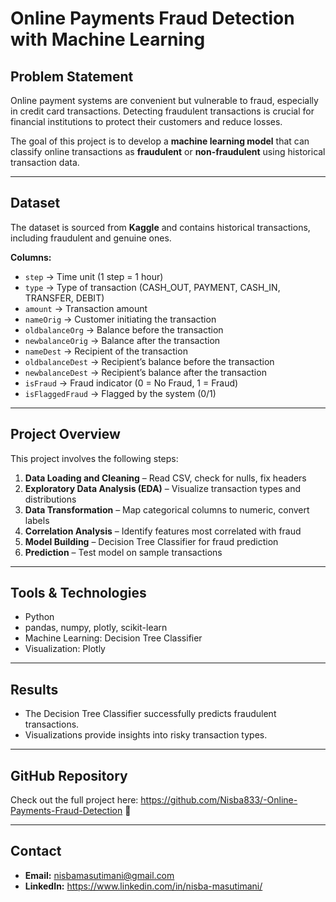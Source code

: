 # Online Payments Fraud Detection with Machine Learning

## Problem Statement
Online payment systems are convenient but vulnerable to fraud, especially in credit card transactions. Detecting fraudulent transactions is crucial for financial institutions to protect their customers and reduce losses.

The goal of this project is to develop a **machine learning model** that can classify online transactions as **fraudulent** or **non-fraudulent** using historical transaction data.

---

## Dataset
The dataset is sourced from **Kaggle** and contains historical transactions, including fraudulent and genuine ones.

**Columns:**
- `step` → Time unit (1 step = 1 hour)  
- `type` → Type of transaction (CASH_OUT, PAYMENT, CASH_IN, TRANSFER, DEBIT)  
- `amount` → Transaction amount  
- `nameOrig` → Customer initiating the transaction  
- `oldbalanceOrg` → Balance before the transaction  
- `newbalanceOrig` → Balance after the transaction  
- `nameDest` → Recipient of the transaction  
- `oldbalanceDest` → Recipient’s balance before the transaction  
- `newbalanceDest` → Recipient’s balance after the transaction  
- `isFraud` → Fraud indicator (0 = No Fraud, 1 = Fraud)  
- `isFlaggedFraud` → Flagged by the system (0/1)  

---

## Project Overview
This project involves the following steps:

1. **Data Loading and Cleaning** – Read CSV, check for nulls, fix headers  
2. **Exploratory Data Analysis (EDA)** – Visualize transaction types and distributions  
3. **Data Transformation** – Map categorical columns to numeric, convert labels  
4. **Correlation Analysis** – Identify features most correlated with fraud  
5. **Model Building** – Decision Tree Classifier for fraud prediction  
6. **Prediction** – Test model on sample transactions  

---

## Tools & Technologies
- Python  
- pandas, numpy, plotly, scikit-learn  
- Machine Learning: Decision Tree Classifier  
- Visualization: Plotly  

---

## Results
- The Decision Tree Classifier successfully predicts fraudulent transactions.  
- Visualizations provide insights into risky transaction types.  

---

## GitHub Repository
Check out the full project here: https://github.com/Nisba833/-Online-Payments-Fraud-Detection 🔗  

---

## Contact
- **Email:** nisbamasutimani@gmail.com  
- **LinkedIn:** https://www.linkedin.com/in/nisba-masutimani/

